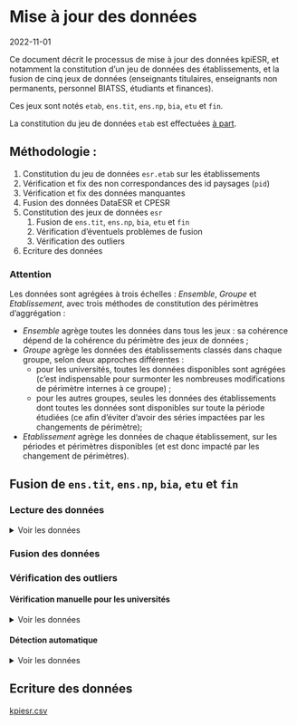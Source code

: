 Mise à jour des données
================
2022-11-01

Ce document décrit le processus de mise à jour des données kpiESR, et
notamment la constitution d’un jeu de données des établissements, et la
fusion de cinq jeux de données (enseignants titulaires, enseignants non
permanents, personnel BIATSS, étudiants et finances).

Ces jeux sont notés `etab`, `ens.tit`, `ens.np`, `bia`, `etu` et `fin`.

La constitution du jeu de données `etab` est effectuées [à
part](maj-mapping.md).

## Méthodologie :

1.  Constitution du jeu de données `esr.etab` sur les établissements
2.  Vérification et fix des non correspondances des id paysages (`pid`)
3.  Vérification et fix des données manquantes
4.  Fusion des données DataESR et CPESR
5.  Constitution des jeux de données `esr`
    1.  Fusion de `ens.tit`, `ens.np`, `bia`, `etu` et `fin`
    2.  Vérification d’éventuels problèmes de fusion
    3.  Vérification des outliers
6.  Ecriture des données

### Attention

Les données sont agrégées à trois échelles : *Ensemble*, *Groupe* et
*Etablissement*, avec trois méthodes de constitution des périmètres
d’aggrégation :

-   *Ensemble* agrège toutes les données dans tous les jeux : sa
    cohérence dépend de la cohérence du périmètre des jeux de données ;
-   *Groupe* agrège les données des établissements classés dans chaque
    groupe, selon deux approches différentes :
    -   pour les universités, toutes les données disponibles sont
        agrégées (c’est indispensable pour surmonter les nombreuses
        modifications de périmètre internes à ce groupe) ;
    -   pour les autres groupes, seules les données des établissements
        dont toutes les données sont disponibles sur toute la période
        étudiées (ce afin d’éviter d’avoir des séries impactées par les
        changements de périmètre);
-   *Etablissement* agrège les données de chaque établissement, sur les
    périodes et périmètres disponibles (et est donc impacté par les
    changement de périmètres).

## Fusion de `ens.tit`, `ens.np`, `bia`, `etu` et `fin`

### Lecture des données

<details>
<summary>
Voir les données
</summary>

| data | Rentrée.min | Rentrée.max | nb_pid |
|:-----|------------:|------------:|-------:|
| ens  |        2010 |        2020 |    134 |
| bia  |        2015 |        2020 |    151 |
| etu  |        2006 |        2021 |    132 |
| fin  |        2009 |        2021 |    155 |

</details>

### Fusion des données

### Vérification des outliers

#### Vérification manuelle pour les universités

<details>
<summary>
Voir les données
</summary>

##### kpi.ENS.S.titulaires

<details>
<summary>
Voir les données
</summary>

| pid   | Etablissement                            | Comparable | kpi                  | valeur |      norm | valeur_label | norm_label | rang | evolution |
|:------|:-----------------------------------------|:-----------|:---------------------|-------:|----------:|:-------------|:-----------|-----:|----------:|
| TWBzp | Université Panthéon-Assas                | FALSE      | kpi.ENS.S.titulaires |    296 | 0.4498480 | 296          | 45%        |   69 |  98.66667 |
| PpsCQ | Université Paris sciences et lettres     | FALSE      | kpi.ENS.S.titulaires |    779 | 0.5379834 | 779          | 54%        |   68 |  99.23567 |
| 6G2TU | Université Paris 1 - Panthéon Sorbonne   | TRUE       | kpi.ENS.S.titulaires |    811 | 0.5442953 | 811          | 54%        |   67 |  97.00957 |
| 542Id | Université Toulouse Capitole             | TRUE       | kpi.ENS.S.titulaires |    349 | 0.5797342 | 349          | 58%        |   66 |  97.21448 |
| Mz286 | Université de Pau et des Pays de l’Adour | TRUE       | kpi.ENS.S.titulaires |    561 | 0.6064865 | 561          | 61%        |   65 |  95.24618 |

</details>
<details>
<summary>
Voir les données
</summary>

| pid   | Etablissement                                | Comparable | kpi                  | valeur |      norm | valeur_label | norm_label | rang | evolution |
|:------|:---------------------------------------------|:-----------|:---------------------|-------:|----------:|:-------------|:-----------|-----:|----------:|
| Uxr7Z | Université Paris 8 - Vincennes - Saint-Denis | TRUE       | kpi.ENS.S.titulaires |    712 | 0.7964206 | 712          | 80%        |    4 |  98.88889 |
| 7Mpgt | Université de Franche-Comté                  | TRUE       | kpi.ENS.S.titulaires |   1067 | 0.8046757 | 1 067        | 80%        |    3 |  97.35401 |
| cEt92 | Université de La Réunion                     | FALSE      | kpi.ENS.S.titulaires |    445 | 0.8120438 | 445          | 81%        |    2 | 103.48837 |
| pVJpw | Centre universitaire de Mayotte              | FALSE      | kpi.ENS.S.titulaires |     40 | 0.8163265 | 40           | 82%        |    1 | 266.66667 |
| C6Ps7 | Université Paris Dauphine - PSL              | FALSE      | kpi.ENS.S.titulaires |     NA |        NA | N/A          | N/A        |   NA |        NA |

</details>

##### kpi.ENS.S.EC

<details>
<summary>
Voir les données
</summary>

| pid   | Etablissement                          | Comparable | kpi          | valeur |      norm | valeur_label | norm_label | rang | evolution |
|:------|:---------------------------------------|:-----------|:-------------|-------:|----------:|:-------------|:-----------|-----:|----------:|
| hy4EW | Université de Guyane                   | FALSE      | kpi.ENS.S.EC |     64 | 0.4475524 | 64           | 45%        |   69 | 112.28070 |
| HCBvW | Université d’Orléans                   | TRUE       | kpi.ENS.S.EC |    595 | 0.5076792 | 595          | 51%        |   68 |  86.23188 |
| pVJpw | Centre universitaire de Mayotte        | FALSE      | kpi.ENS.S.EC |     25 | 0.5102041 | 25           | 51%        |   67 | 357.14286 |
| 5tVy4 | Université Bretagne Sud                | TRUE       | kpi.ENS.S.EC |    288 | 0.5433962 | 288          | 54%        |   66 | 107.86517 |
| 6G2TU | Université Paris 1 - Panthéon Sorbonne | TRUE       | kpi.ENS.S.EC |    816 | 0.5476510 | 816          | 55%        |   65 |  93.47079 |

</details>
<details>
<summary>
Voir les données
</summary>

| pid   | Etablissement                                      | Comparable | kpi          | valeur |      norm | valeur_label | norm_label | rang | evolution |
|:------|:---------------------------------------------------|:-----------|:-------------|-------:|----------:|:-------------|:-----------|-----:|----------:|
| 1I7hJ | Université Paul-Valéry - Montpellier 3             | TRUE       | kpi.ENS.S.EC |    525 | 0.6981383 | 525          | 70%        |    4 | 113.88286 |
| V13Pk | Université de Versailles Saint-Quentin-en-Yvelines | TRUE       | kpi.ENS.S.EC |    599 | 0.7287105 | 599          | 73%        |    3 | 105.64374 |
| Mz90U | Université Bordeaux Montaigne                      | TRUE       | kpi.ENS.S.EC |    516 | 0.7360913 | 516          | 74%        |    2 | 111.44708 |
| Uxr7Z | Université Paris 8 - Vincennes - Saint-Denis       | TRUE       | kpi.ENS.S.EC |    678 | 0.7583893 | 678          | 76%        |    1 |  93.90582 |
| C6Ps7 | Université Paris Dauphine - PSL                    | FALSE      | kpi.ENS.S.EC |     NA |        NA | N/A          | N/A        |   NA |        NA |

</details>

##### kpi.ENS.S.DocATER

<details>
<summary>
Voir les données
</summary>

| pid   | Etablissement                                | Comparable | kpi               | valeur |      norm | valeur_label | norm_label | rang | evolution |
|:------|:---------------------------------------------|:-----------|:------------------|-------:|----------:|:-------------|:-----------|-----:|----------:|
| cEt92 | Université de La Réunion                     | FALSE      | kpi.ENS.S.DocATER |     45 | 0.0821168 | 45           | 8%         |   69 |  95.74468 |
| RS4WF | CY Cergy Paris Université                    | FALSE      | kpi.ENS.S.DocATER |     95 | 0.0864422 | 95           | 9%         |   68 |  65.51724 |
| pVJpw | Centre universitaire de Mayotte              | FALSE      | kpi.ENS.S.DocATER |      5 | 0.1020408 | 5            | 10%        |   67 |        NA |
| Z2FY5 | Université de la Nouvelle-Calédonie          | FALSE      | kpi.ENS.S.DocATER |     13 | 0.1140351 | 13           | 11%        |   66 | 162.50000 |
| Uxr7Z | Université Paris 8 - Vincennes - Saint-Denis | TRUE       | kpi.ENS.S.DocATER |    106 | 0.1185682 | 106          | 12%        |   65 |  64.63415 |

</details>
<details>
<summary>
Voir les données
</summary>

| pid   | Etablissement                          | Comparable | kpi               | valeur |      norm | valeur_label | norm_label | rang | evolution |
|:------|:---------------------------------------|:-----------|:------------------|-------:|----------:|:-------------|:-----------|-----:|----------:|
| TWBzp | Université Panthéon-Assas              | FALSE      | kpi.ENS.S.DocATER |    230 | 0.3495441 | 230          | 35%        |    4 | 121.69312 |
| bxPQe | Sorbonne Université                    | TRUE       | kpi.ENS.S.DocATER |   1449 | 0.3539326 | 1 449        | 35%        |    3 |  94.89195 |
| 6G2TU | Université Paris 1 - Panthéon Sorbonne | TRUE       | kpi.ENS.S.DocATER |    571 | 0.3832215 | 571          | 38%        |    2 | 124.40087 |
| PpsCQ | Université Paris sciences et lettres   | FALSE      | kpi.ENS.S.DocATER |    559 | 0.3860497 | 559          | 39%        |    1 | 100.35907 |
| C6Ps7 | Université Paris Dauphine - PSL        | FALSE      | kpi.ENS.S.DocATER |     NA |        NA | N/A          | N/A        |   NA |        NA |

</details>

##### kpi.ENS.S.contractuels

<details>
<summary>
Voir les données
</summary>

| pid   | Etablissement                           | Comparable | kpi                    | valeur |      norm | valeur_label | norm_label | rang | evolution |
|:------|:----------------------------------------|:-----------|:-----------------------|-------:|----------:|:-------------|:-----------|-----:|----------:|
| evv7S | Université de Montpellier               | TRUE       | kpi.ENS.S.contractuels |     56 | 0.0228478 | 56           | 2%         |   69 | 160.00000 |
| bxPQe | Sorbonne Université                     | TRUE       | kpi.ENS.S.contractuels |     96 | 0.0234489 | 96           | 2%         |   68 |  74.41860 |
| 5cZyU | Université de Paris                     | TRUE       | kpi.ENS.S.contractuels |     95 | 0.0251656 | 95           | 3%         |   67 |  52.48619 |
| m7K6T | Université Toulouse III - Paul Sabatier | TRUE       | kpi.ENS.S.contractuels |     72 | 0.0294840 | 72           | 3%         |   66 | 107.46269 |
| t6Cq5 | Université de Lorraine                  | TRUE       | kpi.ENS.S.contractuels |    124 | 0.0335952 | 124          | 3%         |   65 |  85.51724 |

</details>
<details>
<summary>
Voir les données
</summary>

| pid   | Etablissement                      | Comparable | kpi                    | valeur |      norm | valeur_label | norm_label | rang | evolution |
|:------|:-----------------------------------|:-----------|:-----------------------|-------:|----------:|:-------------|:-----------|-----:|----------:|
| NLCOF | Université de Corse Pasquale Paoli | FALSE      | kpi.ENS.S.contractuels |     65 | 0.1836158 | 65           | 18%        |    4 |  151.1628 |
| TWBzp | Université Panthéon-Assas          | FALSE      | kpi.ENS.S.contractuels |    124 | 0.1884498 | 124          | 19%        |    3 |   80.0000 |
| Mz90U | Université Bordeaux Montaigne      | TRUE       | kpi.ENS.S.contractuels |    135 | 0.1925820 | 135          | 19%        |    2 |  254.7170 |
| RS4WF | CY Cergy Paris Université          | FALSE      | kpi.ENS.S.contractuels |    325 | 0.2957234 | 325          | 30%        |    1 |  524.1935 |
| C6Ps7 | Université Paris Dauphine - PSL    | FALSE      | kpi.ENS.S.contractuels |     NA |        NA | N/A          | N/A        |   NA |        NA |

</details>

##### kpi.ETU.S.cycle1_L

<details>
<summary>
Voir les données
</summary>

| pid   | Etablissement                        | Comparable | kpi                | valeur |      norm | valeur_label | norm_label | rang | evolution |
|:------|:-------------------------------------|:-----------|:-------------------|-------:|----------:|:-------------|:-----------|-----:|----------:|
| PpsCQ | Université Paris sciences et lettres | FALSE      | kpi.ETU.S.cycle1_L |   4229 | 0.2409824 | 4 229        | 24%        |   69 |        NA |
| G2qA7 | Université Paris-Saclay              | FALSE      | kpi.ETU.S.cycle1_L |  18721 | 0.3933148 | 18 721       | 39%        |   68 |  131.3017 |
| etBz7 | Université Claude Bernard - Lyon 1   | TRUE       | kpi.ETU.S.cycle1_L |  21505 | 0.4818076 | 21 505       | 48%        |   67 |  129.6185 |
| 5cZyU | Université de Paris                  | TRUE       | kpi.ETU.S.cycle1_L |  27242 | 0.4931125 | 27 242       | 49%        |   66 |  108.0517 |
| bxPQe | Sorbonne Université                  | TRUE       | kpi.ETU.S.cycle1_L |  26157 | 0.5067418 | 26 157       | 51%        |   65 |  118.8630 |

</details>
<details>
<summary>
Voir les données
</summary>

| pid   | Etablissement                       | Comparable | kpi                | valeur |      norm | valeur_label | norm_label | rang | evolution |
|:------|:------------------------------------|:-----------|:-------------------|-------:|----------:|:-------------|:-----------|-----:|----------:|
| Z2FY5 | Université de la Nouvelle-Calédonie | FALSE      | kpi.ETU.S.cycle1_L |   3298 | 0.9133204 | 3 298        | 91%        |    4 |  138.1651 |
| HAU8L | Université de Nîmes                 | TRUE       | kpi.ETU.S.cycle1_L |   4940 | 0.9183863 | 4 940        | 92%        |    3 |  150.6557 |
| RN4E6 | Université d’Évry-Val-d’Essonne     | FALSE      | kpi.ETU.S.cycle1_L |   6743 | 0.9475829 | 6 743        | 95%        |    2 |  102.8523 |
| pVJpw | Centre universitaire de Mayotte     | FALSE      | kpi.ETU.S.cycle1_L |   1256 | 1.0000000 | 1 256        | 100%       |    1 |  174.6871 |
| C6Ps7 | Université Paris Dauphine - PSL     | FALSE      | kpi.ETU.S.cycle1_L |     NA |        NA | N/A          | N/A        |   NA |        NA |

</details>

##### kpi.ETU.S.cycle2_M

<details>
<summary>
Voir les données
</summary>

| pid   | Etablissement                        | Comparable | kpi                | valeur |      norm | valeur_label | norm_label | rang | evolution |
|:------|:-------------------------------------|:-----------|:-------------------|-------:|----------:|:-------------|:-----------|-----:|----------:|
| pVJpw | Centre universitaire de Mayotte      | FALSE      | kpi.ETU.S.cycle2_M |      0 | 0.0000000 | 0            | 0%         |   69 |        NA |
| RN4E6 | Université d’Évry-Val-d’Essonne      | FALSE      | kpi.ETU.S.cycle2_M |    358 | 0.0503092 | 358          | 5%         |   68 |  18.08081 |
| Z2FY5 | Université de la Nouvelle-Calédonie  | FALSE      | kpi.ETU.S.cycle2_M |    266 | 0.0736638 | 266          | 7%         |   67 | 148.60335 |
| HAU8L | Université de Nîmes                  | TRUE       | kpi.ETU.S.cycle2_M |    401 | 0.0745492 | 401          | 7%         |   66 | 153.05344 |
| zepT6 | Université de la Polynésie Française | FALSE      | kpi.ETU.S.cycle2_M |    378 | 0.1292750 | 378          | 13%        |   65 |  86.10478 |

</details>
<details>
<summary>
Voir les données
</summary>

| pid   | Etablissement                        | Comparable | kpi                | valeur |      norm | valeur_label | norm_label | rang | evolution |
|:------|:-------------------------------------|:-----------|:-------------------|-------:|----------:|:-------------|:-----------|-----:|----------:|
| 5cZyU | Université de Paris                  | TRUE       | kpi.ETU.S.cycle2_M |  25571 | 0.4628654 | 25 571       | 46%        |    4 |  96.76455 |
| etBz7 | Université Claude Bernard - Lyon 1   | TRUE       | kpi.ETU.S.cycle2_M |  21709 | 0.4863781 | 21 709       | 49%        |    3 | 126.12712 |
| G2qA7 | Université Paris-Saclay              | FALSE      | kpi.ETU.S.cycle2_M |  24733 | 0.5196227 | 24 733       | 52%        |    2 | 236.02443 |
| PpsCQ | Université Paris sciences et lettres | FALSE      | kpi.ETU.S.cycle2_M |  11104 | 0.6327426 | 11 104       | 63%        |    1 |        NA |
| C6Ps7 | Université Paris Dauphine - PSL      | FALSE      | kpi.ETU.S.cycle2_M |     NA |        NA | N/A          | N/A        |   NA |        NA |

</details>

##### kpi.ETU.S.cycle3_D

<details>
<summary>
Voir les données
</summary>

| pid   | Etablissement                                      | Comparable | kpi                | valeur |      norm | valeur_label | norm_label | rang | evolution |
|:------|:---------------------------------------------------|:-----------|:-------------------|-------:|----------:|:-------------|:-----------|-----:|----------:|
| pVJpw | Centre universitaire de Mayotte                    | FALSE      | kpi.ETU.S.cycle3_D |      0 | 0.0000000 | 0            | 0%         |   68 |        NA |
| 7Mpgt | Université de Franche-Comté                        | TRUE       | kpi.ETU.S.cycle3_D |      0 | 0.0000000 | 0            | 0%         |   68 | 0.0000000 |
| Lr94O | Université de Bourgogne                            | TRUE       | kpi.ETU.S.cycle3_D |      1 | 0.0000314 | 1            | 0%         |   67 | 0.0919963 |
| V13Pk | Université de Versailles Saint-Quentin-en-Yvelines | TRUE       | kpi.ETU.S.cycle3_D |      1 | 0.0000664 | 1            | 0%         |   66 | 0.1416431 |
| RN4E6 | Université d’Évry-Val-d’Essonne                    | FALSE      | kpi.ETU.S.cycle3_D |     15 | 0.0021079 | 15           | 0%         |   65 | 6.1475410 |

</details>
<details>
<summary>
Voir les données
</summary>

| pid   | Etablissement                          | Comparable | kpi                | valeur |      norm | valeur_label | norm_label | rang | evolution |
|:------|:---------------------------------------|:-----------|:-------------------|-------:|----------:|:-------------|:-----------|-----:|----------:|
| 6G2TU | Université Paris 1 - Panthéon Sorbonne | TRUE       | kpi.ETU.S.cycle3_D |   2256 | 0.0566009 | 2 256        | 6%         |    4 |  82.39591 |
| 8k883 | Université Sorbonne Nouvelle - Paris 3 | TRUE       | kpi.ETU.S.cycle3_D |    890 | 0.0569126 | 890          | 6%         |    3 |  62.50000 |
| G2qA7 | Université Paris-Saclay                | FALSE      | kpi.ETU.S.cycle3_D |   4144 | 0.0870625 | 4 144        | 9%         |    2 | 161.62246 |
| PpsCQ | Université Paris sciences et lettres   | FALSE      | kpi.ETU.S.cycle3_D |   2216 | 0.1262750 | 2 216        | 13%        |    1 | 839.39394 |
| C6Ps7 | Université Paris Dauphine - PSL        | FALSE      | kpi.ETU.S.cycle3_D |     NA |        NA | N/A          | N/A        |   NA |        NA |

</details>

##### kpi.ETU.S.DU_DE

<details>
<summary>
Voir les données
</summary>

| pid   | Etablissement                            | Comparable | kpi             | valeur |      norm | valeur_label | norm_label | rang | evolution |
|:------|:-----------------------------------------|:-----------|:----------------|-------:|----------:|:-------------|:-----------|-----:|----------:|
| 5tVy4 | Université Bretagne Sud                  | TRUE       | kpi.ETU.S.DU_DE |     43 | 0.0039819 | 43           | 0%         |   69 |  67.18750 |
| BWbvP | Université d’Artois                      | TRUE       | kpi.ETU.S.DU_DE |    100 | 0.0068055 | 100          | 1%         |   68 | 121.95122 |
| yH19Y | Université du Littoral Côte d’Opale      | TRUE       | kpi.ETU.S.DU_DE |     94 | 0.0083489 | 94           | 1%         |   67 |  92.15686 |
| 3Z5e6 | Université Gustave Eiffel                | FALSE      | kpi.ETU.S.DU_DE |    136 | 0.0086663 | 136          | 1%         |   66 |        NA |
| EW53M | Université Polytechnique Hauts-de-France | TRUE       | kpi.ETU.S.DU_DE |    143 | 0.0108325 | 143          | 1%         |   65 | 269.81132 |

</details>
<details>
<summary>
Voir les données
</summary>

| pid   | Etablissement                          | Comparable | kpi             | valeur |      norm | valeur_label | norm_label | rang | evolution |
|:------|:---------------------------------------|:-----------|:----------------|-------:|----------:|:-------------|:-----------|-----:|----------:|
| evv7S | Université de Montpellier              | TRUE       | kpi.ETU.S.DU_DE |   5030 | 0.1050236 | 5 030        | 11%        |    4 |  133.5280 |
| 6G2TU | Université Paris 1 - Panthéon Sorbonne | TRUE       | kpi.ETU.S.DU_DE |   4474 | 0.1122485 | 4 474        | 11%        |    3 |  173.7476 |
| TWBzp | Université Panthéon-Assas              | FALSE      | kpi.ETU.S.DU_DE |   3000 | 0.1588142 | 3 000        | 16%        |    2 |  104.3841 |
| PpsCQ | Université Paris sciences et lettres   | FALSE      | kpi.ETU.S.DU_DE |   3667 | 0.2089578 | 3 667        | 21%        |    1 |        NA |
| C6Ps7 | Université Paris Dauphine - PSL        | FALSE      | kpi.ETU.S.DU_DE |     NA |        NA | N/A          | N/A        |   NA |        NA |

</details>

##### kpi.BIA.S.A

<details>
<summary>
Voir les données
</summary>

| pid   | Etablissement                        | Comparable | kpi         | valeur |      norm | valeur_label | norm_label | rang | evolution |
|:------|:-------------------------------------|:-----------|:------------|-------:|----------:|:-------------|:-----------|-----:|----------:|
| 8j5s2 | Université de Picardie Jules-Verne   | TRUE       | kpi.BIA.S.A |    231 | 0.2156863 | 231          | 22%        |   68 | 119.68912 |
| zepT6 | Université de la Polynésie Française | FALSE      | kpi.BIA.S.A |     28 | 0.2545455 | 28           | 25%        |   67 | 107.69231 |
| LsQ24 | Université Le Havre Normandie        | TRUE       | kpi.BIA.S.A |    105 | 0.2685422 | 105          | 27%        |   66 |  92.10526 |
| hlX1r | Université de Poitiers               | TRUE       | kpi.BIA.S.A |    323 | 0.2691667 | 323          | 27%        |   65 | 102.21519 |
| g6rwB | Université Paris Nanterre            | TRUE       | kpi.BIA.S.A |    304 | 0.2699822 | 304          | 27%        |   64 | 110.94891 |

</details>
<details>
<summary>
Voir les données
</summary>

| pid   | Etablissement                        | Comparable | kpi         | valeur |      norm | valeur_label | norm_label | rang |  evolution |
|:------|:-------------------------------------|:-----------|:------------|-------:|----------:|:-------------|:-----------|-----:|-----------:|
| 5tVy4 | Université Bretagne Sud              | TRUE       | kpi.BIA.S.A |    210 | 0.4794521 | 210          | 48%        |    3 |   105.0000 |
| PpsCQ | Université Paris sciences et lettres | FALSE      | kpi.BIA.S.A |    831 | 0.4828588 | 831          | 48%        |    2 | 16620.0000 |
| G2qA7 | Université Paris-Saclay              | FALSE      | kpi.BIA.S.A |   1404 | 0.5205784 | 1 404        | 52%        |    1 |   342.4390 |
| C6Ps7 | Université Paris Dauphine - PSL      | FALSE      | kpi.BIA.S.A |     NA |        NA | N/A          | N/A        |   NA |         NA |
| cqyN7 | Université Sorbonne Paris Nord       | TRUE       | kpi.BIA.S.A |    271 |        NA | 271          | N/A        |   NA |   101.8797 |

</details>

##### kpi.BIA.S.B

<details>
<summary>
Voir les données
</summary>

| pid   | Etablissement                      | Comparable | kpi         | valeur |      norm | valeur_label | norm_label | rang | evolution |
|:------|:-----------------------------------|:-----------|:------------|-------:|----------:|:-------------|:-----------|-----:|----------:|
| 5tVy4 | Université Bretagne Sud            | TRUE       | kpi.BIA.S.B |     69 | 0.1575342 | 69           | 16%        |   68 |  87.34177 |
| 8j5s2 | Université de Picardie Jules-Verne | TRUE       | kpi.BIA.S.B |    189 | 0.1764706 | 189          | 18%        |   67 | 113.85542 |
| atbEK | La Rochelle Université             | TRUE       | kpi.BIA.S.B |     82 | 0.1933962 | 82           | 19%        |   66 |  93.18182 |
| G2qA7 | Université Paris-Saclay            | FALSE      | kpi.BIA.S.B |    526 | 0.1950315 | 526          | 20%        |   65 | 136.62338 |
| zCa4j | Université Savoie Mont Blanc       | TRUE       | kpi.BIA.S.B |    118 | 0.1973244 | 118          | 20%        |   64 | 105.35714 |

</details>
<details>
<summary>
Voir les données
</summary>

| pid   | Etablissement                        | Comparable | kpi         | valeur |      norm | valeur_label | norm_label | rang | evolution |
|:------|:-------------------------------------|:-----------|:------------|-------:|----------:|:-------------|:-----------|-----:|----------:|
| NLCOF | Université de Corse Pasquale Paoli   | FALSE      | kpi.BIA.S.B |    128 | 0.3377309 | 128          | 34%        |    3 |  120.7547 |
| 3Z5e6 | Université Gustave Eiffel            | FALSE      | kpi.BIA.S.B |    251 | 0.3820396 | 251          | 38%        |    2 |  121.8447 |
| zepT6 | Université de la Polynésie Française | FALSE      | kpi.BIA.S.B |     59 | 0.5363636 | 59           | 54%        |    1 |  115.6863 |
| C6Ps7 | Université Paris Dauphine - PSL      | FALSE      | kpi.BIA.S.B |     NA |        NA | N/A          | N/A        |   NA |        NA |
| cqyN7 | Université Sorbonne Paris Nord       | TRUE       | kpi.BIA.S.B |    255 |        NA | 255          | N/A        |   NA |  122.5962 |

</details>

##### kpi.BIA.S.C

<details>
<summary>
Voir les données
</summary>

| pid   | Etablissement                                | Comparable | kpi         | valeur |      norm | valeur_label | norm_label | rang | evolution |
|:------|:---------------------------------------------|:-----------|:------------|-------:|----------:|:-------------|:-----------|-----:|----------:|
| 3Z5e6 | Université Gustave Eiffel                    | FALSE      | kpi.BIA.S.C |    107 | 0.1628615 | 107          | 16%        |   68 | 100.00000 |
| zepT6 | Université de la Polynésie Française         | FALSE      | kpi.BIA.S.C |     23 | 0.2090909 | 23           | 21%        |   67 |  88.46154 |
| PpsCQ | Université Paris sciences et lettres         | FALSE      | kpi.BIA.S.C |    360 | 0.2091807 | 360          | 21%        |   66 |        NA |
| Uxr7Z | Université Paris 8 - Vincennes - Saint-Denis | TRUE       | kpi.BIA.S.C |    198 | 0.2601840 | 198          | 26%        |   65 |  80.81633 |
| G2qA7 | Université Paris-Saclay                      | FALSE      | kpi.BIA.S.C |    767 | 0.2843901 | 767          | 28%        |   64 |  75.12243 |

</details>
<details>
<summary>
Voir les données
</summary>

| pid   | Etablissement                       | Comparable | kpi         | valeur |      norm | valeur_label | norm_label | rang | evolution |
|:------|:------------------------------------|:-----------|:------------|-------:|----------:|:-------------|:-----------|-----:|----------:|
| yH19Y | Université du Littoral Côte d’Opale | TRUE       | kpi.BIA.S.C |    265 | 0.5038023 | 265          | 50%        |    3 |  89.22559 |
| g6rwB | Université Paris Nanterre           | TRUE       | kpi.BIA.S.C |    592 | 0.5257549 | 592          | 53%        |    2 | 166.76056 |
| 8j5s2 | Université de Picardie Jules-Verne  | TRUE       | kpi.BIA.S.C |    651 | 0.6078431 | 651          | 61%        |    1 | 108.86288 |
| C6Ps7 | Université Paris Dauphine - PSL     | FALSE      | kpi.BIA.S.C |     NA |        NA | N/A          | N/A        |   NA |        NA |
| cqyN7 | Université Sorbonne Paris Nord      | TRUE       | kpi.BIA.S.C |    178 |        NA | 178          | N/A        |   NA |  56.86901 |

</details>

##### kpi.BIA.S.titulaires

<details>
<summary>
Voir les données
</summary>

| pid   | Etablissement                        | Comparable | kpi                  | valeur |      norm | valeur_label | norm_label | rang | evolution |
|:------|:-------------------------------------|:-----------|:---------------------|-------:|----------:|:-------------|:-----------|-----:|----------:|
| pVJpw | Centre universitaire de Mayotte      | FALSE      | kpi.BIA.S.titulaires |     17 | 0.4146341 | 17           | 41%        |   67 | 340.00000 |
| s3t8T | Université Côte d’Azur               | TRUE       | kpi.BIA.S.titulaires |    780 | 0.4921136 | 780          | 49%        |   66 |  96.41533 |
| RS4WF | CY Cergy Paris Université            | FALSE      | kpi.BIA.S.titulaires |    474 | 0.4922118 | 474          | 49%        |   65 | 120.91837 |
| zepT6 | Université de la Polynésie Française | FALSE      | kpi.BIA.S.titulaires |     55 | 0.5000000 | 55           | 50%        |   64 | 114.58333 |
| 9xlel | Le Mans Université                   | TRUE       | kpi.BIA.S.titulaires |    281 | 0.5026834 | 281          | 50%        |   63 | 102.18182 |

</details>
<details>
<summary>
Voir les données
</summary>

| pid   | Etablissement                     | Comparable | kpi                  | valeur |      norm | valeur_label | norm_label | rang | evolution |
|:------|:----------------------------------|:-----------|:---------------------|-------:|----------:|:-------------|:-----------|-----:|----------:|
| z3hdL | Université des Antilles           | FALSE      | kpi.BIA.S.titulaires |    373 | 0.7987152 | 373          | 80%        |    2 | 108.43023 |
| HqAYu | Université Toulouse - Jean Jaurès | TRUE       | kpi.BIA.S.titulaires |    703 | 0.8099078 | 703          | 81%        |    1 | 100.14245 |
| hy4EW | Université de Guyane              | FALSE      | kpi.BIA.S.titulaires |     NA |        NA | N/A          | N/A        |   NA |        NA |
| C6Ps7 | Université Paris Dauphine - PSL   | FALSE      | kpi.BIA.S.titulaires |     NA |        NA | N/A          | N/A        |   NA |        NA |
| cqyN7 | Université Sorbonne Paris Nord    | TRUE       | kpi.BIA.S.titulaires |    475 |        NA | 475          | N/A        |   NA |  91.34615 |

</details>

##### kpi.FIN.S.masseSalariale

<details>
<summary>
Voir les données
</summary>

| pid   | Etablissement                        | Comparable | kpi                      |   valeur |      norm | valeur_label | norm_label | rang | evolution |
|:------|:-------------------------------------|:-----------|:-------------------------|---------:|----------:|:-------------|:-----------|-----:|----------:|
| PpsCQ | Université Paris sciences et lettres | FALSE      | kpi.FIN.S.masseSalariale |  6578841 | 0.1701237 | 6.6M€        | 17%        |   70 |  87.42316 |
| pVJpw | Centre universitaire de Mayotte      | FALSE      | kpi.FIN.S.masseSalariale |  1123669 | 0.2970245 | 1.1M€        | 30%        |   69 | 130.94117 |
| OJZ4a | Université de Haute-Alsace           | FALSE      | kpi.FIN.S.masseSalariale | 75204512 | 0.6892673 | 75M€         | 69%        |   68 | 112.87389 |
| HAU8L | Université de Nîmes                  | TRUE       | kpi.FIN.S.masseSalariale | 17554663 | 0.6939769 | 17.6M€       | 69%        |   67 | 152.23590 |
| zepT6 | Université de la Polynésie Française | FALSE      | kpi.FIN.S.masseSalariale | 25003250 | 0.7249814 | 25M€         | 72%        |   66 | 122.14111 |

</details>
<details>
<summary>
Voir les données
</summary>

| pid   | Etablissement                                | Comparable | kpi                      |    valeur |      norm | valeur_label | norm_label | rang | evolution |
|:------|:---------------------------------------------|:-----------|:-------------------------|----------:|----------:|:-------------|:-----------|-----:|----------:|
| Uxr7Z | Université Paris 8 - Vincennes - Saint-Denis | TRUE       | kpi.FIN.S.masseSalariale | 122530166 | 0.8303669 | 123M€        | 83%        |    5 |  110.4479 |
| 9xlel | Le Mans Université                           | TRUE       | kpi.FIN.S.masseSalariale |  77986259 | 0.8415432 | 78M€         | 84%        |    4 |  115.6075 |
| CUBKB | Université Lumière - Lyon 2                  | TRUE       | kpi.FIN.S.masseSalariale | 123463473 | 0.8432538 | 123M€        | 84%        |    3 |  112.5645 |
| ti37C | Université Rennes 2                          | TRUE       | kpi.FIN.S.masseSalariale |  99273019 | 0.8468281 | 99M€         | 85%        |    2 |  117.3387 |
| z3hdL | Université des Antilles                      | FALSE      | kpi.FIN.S.masseSalariale |  86534166 | 0.8607130 | 87M€         | 86%        |    1 |  102.9912 |

</details>

##### kpi.FIN.S.SCSP

<details>
<summary>
Voir les données
</summary>

| pid   | Etablissement                        | Comparable | kpi            |    valeur |      norm | valeur_label | norm_label | rang | evolution |
|:------|:-------------------------------------|:-----------|:---------------|----------:|----------:|:-------------|:-----------|-----:|----------:|
| PpsCQ | Université Paris sciences et lettres | FALSE      | kpi.FIN.S.SCSP |   7255748 | 0.1876280 | 7.3M€        | 19%        |   70 |  318.0200 |
| C6Ps7 | Université Paris Dauphine - PSL      | FALSE      | kpi.FIN.S.SCSP |  60130925 | 0.5640561 | 60M€         | 56%        |   69 |  104.2648 |
| 4k25D | Université de Strasbourg             | TRUE       | kpi.FIN.S.SCSP | 353249677 | 0.6956115 | 353M€        | 70%        |   68 |  108.2964 |
| NLCOF | Université de Corse Pasquale Paoli   | FALSE      | kpi.FIN.S.SCSP |  42647032 | 0.7088546 | 43M€         | 71%        |   67 |  119.7974 |
| 90I54 | Université de Bordeaux               | TRUE       | kpi.FIN.S.SCSP | 346957910 | 0.7134303 | 347M€        | 71%        |   66 |  107.7963 |

</details>
<details>
<summary>
Voir les données
</summary>

| pid   | Etablissement                          | Comparable | kpi            |    valeur |      norm | valeur_label | norm_label | rang | evolution |
|:------|:---------------------------------------|:-----------|:---------------|----------:|----------:|:-------------|:-----------|-----:|----------:|
| g6rwB | Université Paris Nanterre              | TRUE       | kpi.FIN.S.SCSP | 178641295 | 0.9034349 | 179M€        | 90%        |    5 |  111.0560 |
| zepT6 | Université de la Polynésie Française   | FALSE      | kpi.FIN.S.SCSP |  31260315 | 0.9064081 | 31M€         | 91%        |    4 |  132.4562 |
| 8k883 | Université Sorbonne Nouvelle - Paris 3 | TRUE       | kpi.FIN.S.SCSP | 100510960 | 0.9087107 | 101M€        | 91%        |    3 |  109.9329 |
| z3hdL | Université des Antilles                | FALSE      | kpi.FIN.S.SCSP |  91537029 | 0.9104740 | 92M€         | 91%        |    2 |  100.8592 |
| HqAYu | Université Toulouse - Jean Jaurès      | TRUE       | kpi.FIN.S.SCSP | 170451027 | 0.9344111 | 170M€        | 93%        |    1 |  118.8514 |

</details>

##### kpi.FIN.S.recettesFormation

<details>
<summary>
Voir les données
</summary>

| pid   | Etablissement                            | Comparable | kpi                         |  valeur |      norm | valeur_label | norm_label | rang | evolution |
|:------|:-----------------------------------------|:-----------|:----------------------------|--------:|----------:|:-------------|:-----------|-----:|----------:|
| atbEK | La Rochelle Université                   | TRUE       | kpi.FIN.S.recettesFormation | 2024807 | 0.0248823 | 2M€          | 2%         |   65 |  98.04639 |
| n1W55 | Université de Perpignan Via Domitia      | TRUE       | kpi.FIN.S.recettesFormation | 2165355 | 0.0270364 | 2.2M€        | 3%         |   64 |  76.65785 |
| Mz286 | Université de Pau et des Pays de l’Adour | TRUE       | kpi.FIN.S.recettesFormation | 4084370 | 0.0303902 | 4.1M€        | 3%         |   63 |  71.71187 |
| 7Mpgt | Université de Franche-Comté              | TRUE       | kpi.FIN.S.recettesFormation | 6510742 | 0.0319483 | 6.5M€        | 3%         |   62 | 109.98992 |
| cEt92 | Université de La Réunion                 | FALSE      | kpi.FIN.S.recettesFormation | 4356823 | 0.0334699 | 4.4M€        | 3%         |   61 |  77.41514 |

</details>
<details>
<summary>
Voir les données
</summary>

| pid   | Etablissement                        | Comparable | kpi                         | valeur | norm | valeur_label | norm_label | rang | evolution |
|:------|:-------------------------------------|:-----------|:----------------------------|-------:|-----:|:-------------|:-----------|-----:|----------:|
| pVJpw | Centre universitaire de Mayotte      | FALSE      | kpi.FIN.S.recettesFormation |     NA |   NA | N/A          | N/A        |   NA |        NA |
| Z2FY5 | Université de la Nouvelle-Calédonie  | FALSE      | kpi.FIN.S.recettesFormation |     NA |   NA | N/A          | N/A        |   NA |        NA |
| zepT6 | Université de la Polynésie Française | FALSE      | kpi.FIN.S.recettesFormation |     NA |   NA | N/A          | N/A        |   NA |        NA |
| z3hdL | Université des Antilles              | FALSE      | kpi.FIN.S.recettesFormation |     NA |   NA | N/A          | N/A        |   NA |        NA |
| PpsCQ | Université Paris sciences et lettres | FALSE      | kpi.FIN.S.recettesFormation |     NA |   NA | N/A          | N/A        |   NA |        NA |

</details>

##### kpi.FIN.S.recettesRecherche

<details>
<summary>
Voir les données
</summary>

| pid   | Etablissement                      | Comparable | kpi                         |  valeur |      norm | valeur_label | norm_label | rang | evolution |
|:------|:-----------------------------------|:-----------|:----------------------------|--------:|----------:|:-------------|:-----------|-----:|----------:|
| hy4EW | Université de Guyane               | FALSE      | kpi.FIN.S.recettesRecherche |    8625 | 0.0002636 | 0.01M€       | 0%         |   64 |        NA |
| LsQ24 | Université Le Havre Normandie      | TRUE       | kpi.FIN.S.recettesRecherche |  382086 | 0.0052147 | 0.38M€       | 1%         |   63 |  72.67809 |
| NLCOF | Université de Corse Pasquale Paoli | FALSE      | kpi.FIN.S.recettesRecherche |  322640 | 0.0053627 | 0.32M€       | 1%         |   62 | 220.27123 |
| 7Gzub | Université Jean Moulin - Lyon 3    | TRUE       | kpi.FIN.S.recettesRecherche |  764434 | 0.0059946 | 0.76M€       | 1%         |   61 | 723.08107 |
| HqAYu | Université Toulouse - Jean Jaurès  | TRUE       | kpi.FIN.S.recettesRecherche | 1283346 | 0.0070353 | 1.3M€        | 1%         |   60 |  90.63405 |

</details>
<details>
<summary>
Voir les données
</summary>

| pid   | Etablissement                        | Comparable | kpi                         | valeur | norm | valeur_label | norm_label | rang | evolution |
|:------|:-------------------------------------|:-----------|:----------------------------|-------:|-----:|:-------------|:-----------|-----:|----------:|
| zepT6 | Université de la Polynésie Française | FALSE      | kpi.FIN.S.recettesRecherche |     NA |   NA | N/A          | N/A        |   NA |        NA |
| z3hdL | Université des Antilles              | FALSE      | kpi.FIN.S.recettesRecherche |     NA |   NA | N/A          | N/A        |   NA |        NA |
| tIJ02 | Université Jean Monnet               | TRUE       | kpi.FIN.S.recettesRecherche |     NA |   NA | N/A          | N/A        |   NA |        NA |
| CUBKB | Université Lumière - Lyon 2          | TRUE       | kpi.FIN.S.recettesRecherche |     NA |   NA | N/A          | N/A        |   NA |        NA |
| TWBzp | Université Panthéon-Assas            | FALSE      | kpi.FIN.S.recettesRecherche |     NA |   NA | N/A          | N/A        |   NA |        NA |

</details>

##### kpi.FIN.S.investissements

<details>
<summary>
Voir les données
</summary>

| pid   | Etablissement                          | Comparable | kpi                       |  valeur |      norm | valeur_label | norm_label | rang | evolution |
|:------|:---------------------------------------|:-----------|:--------------------------|--------:|----------:|:-------------|:-----------|-----:|----------:|
| PpsCQ | Université Paris sciences et lettres   | FALSE      | kpi.FIN.S.investissements |   15590 | 0.0004031 | 0.02M€       | 0%         |   69 | 185.59524 |
| TWBzp | Université Panthéon-Assas              | FALSE      | kpi.FIN.S.investissements | 2454654 | 0.0254421 | 2.5M€        | 3%         |   68 |  64.95792 |
| 6G2TU | Université Paris 1 - Panthéon Sorbonne | TRUE       | kpi.FIN.S.investissements | 5988758 | 0.0260818 | 6M€          | 3%         |   67 | 258.79738 |
| cqyN7 | Université Sorbonne Paris Nord         | TRUE       | kpi.FIN.S.investissements | 5657147 | 0.0302435 | 5.7M€        | 3%         |   66 |  56.33038 |
| Mz90U | Université Bordeaux Montaigne          | TRUE       | kpi.FIN.S.investissements | 3228324 | 0.0326516 | 3.2M€        | 3%         |   65 | 206.15170 |

</details>
<details>
<summary>
Voir les données
</summary>

| pid   | Etablissement                          | Comparable | kpi                       |    valeur |      norm | valeur_label | norm_label | rang | evolution |
|:------|:---------------------------------------|:-----------|:--------------------------|----------:|----------:|:-------------|:-----------|-----:|----------:|
| HAU8L | Université de Nîmes                    | TRUE       | kpi.FIN.S.investissements |   7282154 | 0.2878806 | 7.3M€        | 29%        |    4 |  731.3556 |
| cqkij | Université de Tours                    | TRUE       | kpi.FIN.S.investissements | 158266325 | 0.7576714 | 158M€        | 76%        |    3 | 1685.3047 |
| 1I7hJ | Université Paul-Valéry - Montpellier 3 | TRUE       | kpi.FIN.S.investissements | 203204620 | 1.7839985 | 203M€        | 178%       |    2 | 9649.6415 |
| G2qA7 | Université Paris-Saclay                | FALSE      | kpi.FIN.S.investissements | 932270725 | 2.3180325 | 932M€        | 232%       |    1 | 2510.3590 |
| hy4EW | Université de Guyane                   | FALSE      | kpi.FIN.S.investissements |        NA |        NA | N/A          | N/A        |   NA |        NA |

</details>

##### kpi.K.dotPres

<details>
<summary>
Voir les données
</summary>

| pid   | Etablissement                        | Comparable | kpi           |    valeur |      norm | valeur_label | norm_label | rang | evolution |
|:------|:-------------------------------------|:-----------|:--------------|----------:|----------:|:-------------|:-----------|-----:|----------:|
| PpsCQ | Université Paris sciences et lettres | FALSE      | kpi.K.dotPres | 0.1876280 | 0.1876280 | 19%          | 19%        |   70 |  78.96041 |
| C6Ps7 | Université Paris Dauphine - PSL      | FALSE      | kpi.K.dotPres | 0.5640561 | 0.5640561 | 56%          | 56%        |   69 |  90.04251 |
| 4k25D | Université de Strasbourg             | TRUE       | kpi.K.dotPres | 0.6956115 | 0.6956115 | 70%          | 70%        |   68 |  91.84971 |
| NLCOF | Université de Corse Pasquale Paoli   | FALSE      | kpi.K.dotPres | 0.7088546 | 0.7088546 | 71%          | 71%        |   67 | 103.78854 |
| 90I54 | Université de Bordeaux               | TRUE       | kpi.K.dotPres | 0.7134303 | 0.7134303 | 71%          | 71%        |   66 |  97.65525 |

</details>
<details>
<summary>
Voir les données
</summary>

| pid   | Etablissement                          | Comparable | kpi           |    valeur |      norm | valeur_label | norm_label | rang | evolution |
|:------|:---------------------------------------|:-----------|:--------------|----------:|----------:|:-------------|:-----------|-----:|----------:|
| g6rwB | Université Paris Nanterre              | TRUE       | kpi.K.dotPres | 0.9034349 | 0.9034349 | 90%          | 90%        |    5 |  102.0114 |
| zepT6 | Université de la Polynésie Française   | FALSE      | kpi.K.dotPres | 0.9064081 | 0.9064081 | 91%          | 91%        |    4 |  101.4304 |
| 8k883 | Université Sorbonne Nouvelle - Paris 3 | TRUE       | kpi.K.dotPres | 0.9087107 | 0.9087107 | 91%          | 91%        |    3 |  102.1414 |
| z3hdL | Université des Antilles                | FALSE      | kpi.K.dotPres | 0.9104740 | 0.9104740 | 91%          | 91%        |    2 |  102.3824 |
| HqAYu | Université Toulouse - Jean Jaurès      | TRUE       | kpi.K.dotPres | 0.9344111 | 0.9344111 | 93%          | 93%        |    1 |  104.7453 |

</details>

##### kpi.K.resPetu

<details>
<summary>
Voir les données
</summary>

| pid   | Etablissement                        | Comparable | kpi           |   valeur |     norm | valeur_label | norm_label | rang |  evolution |
|:------|:-------------------------------------|:-----------|:--------------|---------:|---------:|:-------------|:-----------|-----:|-----------:|
| PpsCQ | Université Paris sciences et lettres | FALSE      | kpi.K.resPetu | 2522.072 | 2522.072 | 3k€          | 3k€        |   69 |   9.847451 |
| pVJpw | Centre universitaire de Mayotte      | FALSE      | kpi.K.resPetu | 3012.010 | 3012.010 | 3k€          | 3k€        |   68 | 100.014182 |
| HAU8L | Université de Nîmes                  | TRUE       | kpi.K.resPetu | 4736.144 | 4736.144 | 5k€          | 5k€        |   67 | 107.083611 |
| 7Gzub | Université Jean Moulin - Lyon 3      | TRUE       | kpi.K.resPetu | 5159.809 | 5159.809 | 5k€          | 5k€        |   66 | 124.629224 |
| TWBzp | Université Panthéon-Assas            | FALSE      | kpi.K.resPetu | 5367.756 | 5367.756 | 5k€          | 5k€        |   65 |  97.824674 |

</details>
<details>
<summary>
Voir les données
</summary>

| pid   | Etablissement                      | Comparable | kpi           |   valeur |     norm | valeur_label | norm_label | rang | evolution |
|:------|:-----------------------------------|:-----------|:--------------|---------:|---------:|:-------------|:-----------|-----:|----------:|
| NLCOF | Université de Corse Pasquale Paoli | FALSE      | kpi.K.resPetu | 12838.95 | 12838.95 | 13k€         | 13k€       |    4 |  94.11804 |
| bxPQe | Sorbonne Université                | TRUE       | kpi.K.resPetu | 13406.22 | 13406.22 | 13k€         | 13k€       |    3 |  99.02131 |
| RN4E6 | Université d’Évry-Val-d’Essonne    | FALSE      | kpi.K.resPetu | 13418.53 | 13418.53 | 13k€         | 13k€       |    2 | 142.88041 |
| 3Z5e6 | Université Gustave Eiffel          | FALSE      | kpi.K.resPetu | 15736.90 | 15736.90 | 16k€         | 16k€       |    1 | 188.09230 |
| C6Ps7 | Université Paris Dauphine - PSL    | FALSE      | kpi.K.resPetu |       NA |       NA | N/A          | N/A        |   NA |        NA |

</details>

##### kpi.K.forPetu

<details>
<summary>
Voir les données
</summary>

| pid   | Etablissement                       | Comparable | kpi           |   valeur |     norm | valeur_label | norm_label | rang | evolution |
|:------|:------------------------------------|:-----------|:--------------|---------:|---------:|:-------------|:-----------|-----:|----------:|
| HAU8L | Université de Nîmes                 | TRUE       | kpi.K.forPetu | 159.9472 | 159.9472 | 160€         | 160€       |   64 |  84.35607 |
| HqAYu | Université Toulouse - Jean Jaurès   | TRUE       | kpi.K.forPetu | 230.6532 | 230.6532 | 231€         | 231€       |   63 |  86.07615 |
| cEt92 | Université de La Réunion            | FALSE      | kpi.K.forPetu | 241.1081 | 241.1081 | 241€         | 241€       |   62 |  54.99174 |
| atbEK | La Rochelle Université              | TRUE       | kpi.K.forPetu | 248.3207 | 248.3207 | 248€         | 248€       |   61 |  87.98203 |
| n1W55 | Université de Perpignan Via Domitia | TRUE       | kpi.K.forPetu | 249.1491 | 249.1491 | 249€         | 249€       |   60 |  76.17273 |

</details>
<details>
<summary>
Voir les données
</summary>

| pid   | Etablissement                        | Comparable | kpi           | valeur | norm | valeur_label | norm_label | rang | evolution |
|:------|:-------------------------------------|:-----------|:--------------|-------:|-----:|:-------------|:-----------|-----:|----------:|
| Z2FY5 | Université de la Nouvelle-Calédonie  | FALSE      | kpi.K.forPetu |     NA |   NA | N/A          | N/A        |   NA |        NA |
| zepT6 | Université de la Polynésie Française | FALSE      | kpi.K.forPetu |     NA |   NA | N/A          | N/A        |   NA |        NA |
| z3hdL | Université des Antilles              | FALSE      | kpi.K.forPetu |     NA |   NA | N/A          | N/A        |   NA |        NA |
| C6Ps7 | Université Paris Dauphine - PSL      | FALSE      | kpi.K.forPetu |     NA |   NA | N/A          | N/A        |   NA |        NA |
| PpsCQ | Université Paris sciences et lettres | FALSE      | kpi.K.forPetu |     NA |   NA | N/A          | N/A        |   NA |        NA |

</details>

##### kpi.K.recPect

<details>
<summary>
Voir les données
</summary>

| pid   | Etablissement                      | Comparable | kpi           |    valeur |      norm | valeur_label | norm_label | rang | evolution |
|:------|:-----------------------------------|:-----------|:--------------|----------:|----------:|:-------------|:-----------|-----:|----------:|
| hy4EW | Université de Guyane               | FALSE      | kpi.K.recPect |  134.7656 |  134.7656 | 0k€          | 0k€        |   63 | 100.00000 |
| LsQ24 | Université Le Havre Normandie      | TRUE       | kpi.K.recPect | 1540.6694 | 1540.6694 | 2k€          | 2k€        |   62 |  82.93508 |
| Mz90U | Université Bordeaux Montaigne      | TRUE       | kpi.K.recPect | 1562.2733 | 1562.2733 | 2k€          | 2k€        |   61 |  39.44835 |
| 7Gzub | Université Jean Moulin - Lyon 3    | TRUE       | kpi.K.recPect | 1609.3347 | 1609.3347 | 2k€          | 2k€        |   60 | 738.30383 |
| NLCOF | Université de Corse Pasquale Paoli | FALSE      | kpi.K.recPect | 1629.4949 | 1629.4949 | 2k€          | 2k€        |   59 | 213.59635 |

</details>
<details>
<summary>
Voir les données
</summary>

| pid   | Etablissement                   | Comparable | kpi           | valeur | norm | valeur_label | norm_label | rang | evolution |
|:------|:--------------------------------|:-----------|:--------------|-------:|-----:|:-------------|:-----------|-----:|----------:|
| z3hdL | Université des Antilles         | FALSE      | kpi.K.recPect |     NA |   NA | N/A          | N/A        |   NA |        NA |
| tIJ02 | Université Jean Monnet          | TRUE       | kpi.K.recPect |     NA |   NA | N/A          | N/A        |   NA |        NA |
| CUBKB | Université Lumière - Lyon 2     | TRUE       | kpi.K.recPect |     NA |   NA | N/A          | N/A        |   NA |        NA |
| TWBzp | Université Panthéon-Assas       | FALSE      | kpi.K.recPect |     NA |   NA | N/A          | N/A        |   NA |        NA |
| C6Ps7 | Université Paris Dauphine - PSL | FALSE      | kpi.K.recPect |     NA |   NA | N/A          | N/A        |   NA |        NA |

</details>

##### kpi.K.ensPetu

<details>
<summary>
Voir les données
</summary>

| pid   | Etablissement                          | Comparable | kpi           |   valeur |     norm | valeur_label | norm_label | rang | evolution |
|:------|:---------------------------------------|:-----------|:--------------|---------:|---------:|:-------------|:-----------|-----:|----------:|
| HAU8L | Université de Nîmes                    | TRUE       | kpi.K.ensPetu | 2.003370 | 2.003370 | 2.0          | 2.0        |   69 | 118.23223 |
| 542Id | Université Toulouse Capitole           | TRUE       | kpi.K.ensPetu | 2.098374 | 2.098374 | 2.1          | 2.1        |   68 |  96.90771 |
| 7Gzub | Université Jean Moulin - Lyon 3        | TRUE       | kpi.K.ensPetu | 2.278061 | 2.278061 | 2.3          | 2.3        |   67 |  97.85379 |
| TWBzp | Université Panthéon-Assas              | FALSE      | kpi.K.ensPetu | 2.336709 | 2.336709 | 2.3          | 2.3        |   66 |  79.71001 |
| 6G2TU | Université Paris 1 - Panthéon Sorbonne | TRUE       | kpi.K.ensPetu | 2.417425 | 2.417425 | 2.4          | 2.4        |   65 |  85.13517 |

</details>
<details>
<summary>
Voir les données
</summary>

| pid   | Etablissement                           | Comparable | kpi           |   valeur |     norm | valeur_label | norm_label | rang | evolution |
|:------|:----------------------------------------|:-----------|:--------------|---------:|---------:|:-------------|:-----------|-----:|----------:|
| PpsCQ | Université Paris sciences et lettres    | FALSE      | kpi.K.ensPetu | 5.732733 | 5.732733 | 5.7          | 5.7        |    4 |  94.40144 |
| m7K6T | Université Toulouse III - Paul Sabatier | TRUE       | kpi.K.ensPetu | 5.734461 | 5.734461 | 5.7          | 5.7        |    3 |  83.23842 |
| RN4E6 | Université d’Évry-Val-d’Essonne         | FALSE      | kpi.K.ensPetu | 6.111815 | 6.111815 | 6.1          | 6.1        |    2 | 119.11063 |
| NLCOF | Université de Corse Pasquale Paoli      | FALSE      | kpi.K.ensPetu | 6.209987 | 6.209987 | 6.2          | 6.2        |    1 |  82.39014 |
| C6Ps7 | Université Paris Dauphine - PSL         | FALSE      | kpi.K.ensPetu |       NA |       NA | N/A          | N/A        |   NA |        NA |

</details>

##### kpi.K.titPper

<details>
<summary>
Voir les données
</summary>

| pid   | Etablissement                          | Comparable | kpi           |    valeur |      norm | valeur_label | norm_label | rang | evolution |
|:------|:---------------------------------------|:-----------|:--------------|----------:|----------:|:-------------|:-----------|-----:|----------:|
| TWBzp | Université Panthéon-Assas              | FALSE      | kpi.K.titPper | 0.5237643 | 0.5237643 | 52%          | 52%        |   67 |  99.94854 |
| PpsCQ | Université Paris sciences et lettres   | FALSE      | kpi.K.titPper | 0.5377091 | 0.5377091 | 54%          | 54%        |   66 |  94.50739 |
| 6G2TU | Université Paris 1 - Panthéon Sorbonne | TRUE       | kpi.K.titPper | 0.5524428 | 0.5524428 | 55%          | 55%        |   65 |  98.39545 |
| RS4WF | CY Cergy Paris Université              | FALSE      | kpi.K.titPper | 0.5577110 | 0.5577110 | 56%          | 56%        |   64 |  83.63011 |
| 3Z5e6 | Université Gustave Eiffel              | FALSE      | kpi.K.titPper | 0.5660237 | 0.5660237 | 57%          | 57%        |   63 |  84.74321 |

</details>
<details>
<summary>
Voir les données
</summary>

| pid   | Etablissement                            | Comparable | kpi           |    valeur |      norm | valeur_label | norm_label | rang | evolution |
|:------|:-----------------------------------------|:-----------|:--------------|----------:|----------:|:-------------|:-----------|-----:|----------:|
| EW53M | Université Polytechnique Hauts-de-France | TRUE       | kpi.K.titPper | 0.7855960 | 0.7855960 | 79%          | 79%        |    2 |  100.9466 |
| z3hdL | Université des Antilles                  | FALSE      | kpi.K.titPper | 0.7922211 | 0.7922211 | 79%          | 79%        |    1 |  103.8645 |
| hy4EW | Université de Guyane                     | FALSE      | kpi.K.titPper |        NA |        NA | N/A          | N/A        |   NA |        NA |
| C6Ps7 | Université Paris Dauphine - PSL          | FALSE      | kpi.K.titPper |        NA |        NA | N/A          | N/A        |   NA |        NA |
| cqyN7 | Université Sorbonne Paris Nord           | TRUE       | kpi.K.titPper |        NA |        NA | N/A          | N/A        |   NA |        NA |

</details>

##### kpi.K.biaPper

<details>
<summary>
Voir les données
</summary>

| pid   | Etablissement                            | Comparable | kpi           |    valeur |      norm | valeur_label | norm_label | rang | evolution |
|:------|:-----------------------------------------|:-----------|:--------------|----------:|----------:|:-------------|:-----------|-----:|----------:|
| hy4EW | Université de Guyane                     | FALSE      | kpi.K.biaPper | 0.3728070 | 0.3728070 | 37%          | 37%        |   68 |  67.37888 |
| TWBzp | Université Panthéon-Assas                | FALSE      | kpi.K.biaPper | 0.3745247 | 0.3745247 | 37%          | 37%        |   67 |  99.59166 |
| m7K6T | Université Toulouse III - Paul Sabatier  | TRUE       | kpi.K.biaPper | 0.4074254 | 0.4074254 | 41%          | 41%        |   66 |  90.72521 |
| HqAYu | Université Toulouse - Jean Jaurès        | TRUE       | kpi.K.biaPper | 0.4151124 | 0.4151124 | 42%          | 42%        |   65 | 103.10390 |
| Mz286 | Université de Pau et des Pays de l’Adour | TRUE       | kpi.K.biaPper | 0.4218750 | 0.4218750 | 42%          | 42%        |   64 | 103.80447 |

</details>
<details>
<summary>
Voir les données
</summary>

| pid   | Etablissement                        | Comparable | kpi           |    valeur |      norm | valeur_label | norm_label | rang | evolution |
|:------|:-------------------------------------|:-----------|:--------------|----------:|----------:|:-------------|:-----------|-----:|----------:|
| PpsCQ | Université Paris sciences et lettres | FALSE      | kpi.K.biaPper | 0.5430735 | 0.5430735 | 54%          | 54%        |    3 |  108.8680 |
| 90I54 | Université de Bordeaux               | TRUE       | kpi.K.biaPper | 0.5478705 | 0.5478705 | 55%          | 55%        |    2 |  101.0690 |
| cEt92 | Université de La Réunion             | FALSE      | kpi.K.biaPper | 0.5695208 | 0.5695208 | 57%          | 57%        |    1 |  101.4551 |
| C6Ps7 | Université Paris Dauphine - PSL      | FALSE      | kpi.K.biaPper |        NA |        NA | N/A          | N/A        |   NA |        NA |
| cqyN7 | Université Sorbonne Paris Nord       | TRUE       | kpi.K.biaPper |        NA |        NA | N/A          | N/A        |   NA |        NA |

</details>
</details>

#### Détection automatique

<details>
<summary>
Voir les données
</summary>

| pid   | Etablissement                                                                                                                |
|:------|:-----------------------------------------------------------------------------------------------------------------------------|
| hy4EW | Université de Guyane                                                                                                         |
| TWBzp | Université Panthéon-Assas                                                                                                    |
| 6g0Mb | Paris-Est Sup                                                                                                                |
| 8A0mg | Université Bourgogne - Franche-Comté                                                                                         |
| 86UpY | Université Paris Lumières                                                                                                    |
| XR16q | Conservatoire national des arts et métiers                                                                                   |
| dPmxa | École nationale d’ingénieurs de Brest                                                                                        |
| dj88d | Institut national des sciences appliquées de Toulouse                                                                        |
| wp55m | IAE Paris - Sorbonne Business School                                                                                         |
| 13fXQ | École nationale supérieure Louis Lumière                                                                                     |
| TSGYA | École française d’Extrême-Orient                                                                                             |
| kWved | École normale supérieure de Lyon                                                                                             |
| j5bS4 | École normale supérieure de Rennes                                                                                           |
| u79ZJ | Sciences Po                                                                                                                  |
| 0Mvk5 | Collège de France                                                                                                            |
| SsRkf | École des hautes études en santé publique                                                                                    |
| y52D7 | École des hautes études en sciences sociales                                                                                 |
| 59da6 | École nationale supérieure des sciences de l’information et des bibliothèques                                                |
| a2a9U | Institut national supérieur de formation et de recherche pour l’éducation des jeunes handicapés et les enseignements adaptés |
| VaJ52 | Muséum national d’histoire naturelle                                                                                         |
| zHvr4 | École nationale supérieure des arts et techniques du théâtre                                                                 |

</details>

## Ecriture des données

[kpiesr.csv](kpiesr.csv)
